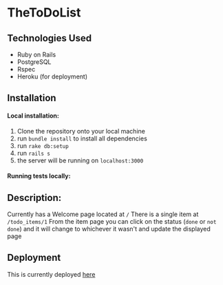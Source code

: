 # TheToDoList

## Technologies Used
* Ruby on Rails
* PostgreSQL
* Rspec
* Heroku (for deployment)

## Installation

#### Local installation:
1. Clone the repository onto your local machine
2. run ```bundle install``` to install all dependencies
3. run ```rake db:setup```
4. run ```rails s```
5. the server will be running on ```localhost:3000```
#### Running tests locally:

## Description:
Currently has a Welcome page located at `/`
There is a single item at `/todo_items/1`
From the item page you can click on the status (`done` or `not done`) and it will change to whichever it wasn't and update the displayed page

## Deployment
This is currently deployed [here](https://todos-kansas-271828.herokuapp.com/)